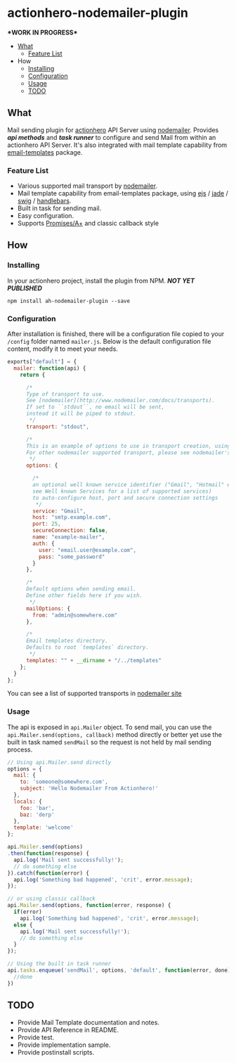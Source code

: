 actionhero-nodemailer-plugin
============================

**\*WORK IN PROGRESS\***

 - [What][1]
     - [Feature List][2]
 - How
     - [Installing][3]
     - [Configuration][4]
     - [Usage][5]
     - [TODO][6]

<a name="what"></a>
What
----
Mail sending plugin for [actionhero][7] API Server using [nodemailer][8]. Provides ***api methods*** and ***task runner*** to configure and send Mail from within an actionhero API Server. It's also integrated with mail template capability from [email-templates][9] package.

<a name="features"></a>
### Feature List

 - Various supported mail transport by [nodemailer][10].
 - Mail template capability from email-templates package, using [ejs][11] / [jade][12] / [swig][13] / [handlebars][14].
 - Built in task for sending mail.
 - Easy configuration.
 - Supports [Promises/A+][15] and classic callback style

<a name="how"></a>
How
---
<a name="installing"></a>
### Installing
In your actionhero project, install the plugin from NPM. ***NOT YET PUBLISHED***

    npm install ah-nodemailer-plugin --save

<a name="configuration"></a>
### Configuration
After installation is finished, there will be a configuration file copied to your ``/config`` folder named ``mailer.js``. Below is the default configuration file content, modify it to meet your needs.

```javascript
exports["default"] = {
  mailer: function(api) {
    return {

      /*
      Type of transport to use.
      See [nodemailer](http://www.nodemailer.com/docs/transports).
      If set to ``stdout``, no email will be sent,
      instead it will be piped to stdout.
       */
      transport: "stdout",

      /*
      This is an example of options to use in transport creation, using SMTP.
      For other nodemailer supported transport, please see nodemailer's site.
       */
      options: {

        /*
        an optional well known service identifier ("Gmail", "Hotmail" etc.,
        see Well known Services for a list of supported services)
        to auto-configure host, port and secure connection settings
         */
        service: "Gmail",
        host: "smtp.example.com",
        port: 25,
        secureConnection: false,
        name: "example-mailer",
        auth: {
          user: "email.user@example.com",
          pass: "some_password"
        }
      },

      /*
      Default options when sending email.
      Define other fields here if you wish.
       */
      mailOptions: {
        from: "admin@somewhere.com"
      },

      /*
      Email templates directory.
      Defaults to root `templates` directory.
       */
      templates: "" + __dirname + "/../templates"
    };
  }
};
```

You can see a list of supported transports in [nodemailer site][16]

<a name="usage"></a>
### Usage
The api is exposed in ``api.Mailer`` object. To send mail, you can use the ``api.Mailer.send(options, callback)`` method directly or better yet use the built in task named ``sendMail`` so the request is not held by mail sending process.

```javascript
// Using api.Mailer.send directly
options = {
  mail: {
    to: 'someone@somewhere.com',
    subject: 'Hello Nodemailer From Actionhero!'
  },
  locals: {
    foo: 'bar',
    baz: 'derp'
  },
  template: 'welcome'
};

api.Mailer.send(options)
.then(function(response) {
  api.log('Mail sent successfully!');
  // do something else
}).catch(function(error) {
  api.log('Something bad happened', 'crit', error.message);
});

// or using classic callback
api.Mailer.send(options, function(error, response) {
  if(error)
    api.log('Something bad happened', 'crit', error.message);
  else {
    api.log('Mail sent successfully!');
    // do something else
  }
});

// Using the built in task runner
api.tasks.enqueue('sendMail', options, 'default', function(error, done) {
  //done
})
```

<a name="todo"></a>
TODO
----

 - Provide Mail Template documentation and notes.
 - Provide API Reference in README.
 - Provide test.
 - Provide implementation sample.
 - Provide postinstall scripts.


  [1]: #what
  [2]: #features
  [3]: #installing
  [4]: configuration
  [5]: #usage
  [6]: #todo
  [7]: http://actionherojs.com
  [8]: http://www.nodemailer.com
  [9]: https://github.com/niftylettuce/node-email-templates
  [10]: http://www.nodemailer.com
  [11]: https://github.com/visionmedia/ejs
  [12]: https://github.com/visionmedia/jade
  [13]: https://github.com/paularmstrong/swig
  [14]: https://github.com/wycats/handlebars.js
  [15]: http://promises-aplus.github.io/promises-spec/
  [16]: http://www.nodemailer.com/docs/transports
